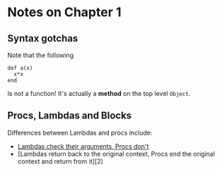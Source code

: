 # Notes on Chapter 1

## Syntax gotchas

Note that the following

    def a(x)
      x*x
    end

Is not a function! It's actually a **method** on the top level `Object`.

## Procs, Lambdas and Blocks

Differences between Lambdas and procs include:

 - [Lambdas check their arguments, Procs don't][1]
 - [Lambdas return back to the original context, Procs end the original context and return from it][2]



[1]: http://stackoverflow.com/questions/1740046/
[1]: http://stackoverflow.com/questions/1740046/
